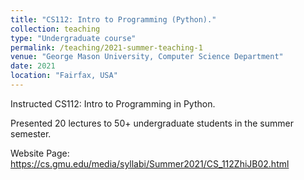 ```yaml
---
title: "CS112: Intro to Programming (Python)."
collection: teaching
type: "Undergraduate course"
permalink: /teaching/2021-summer-teaching-1
venue: "George Mason University, Computer Science Department"
date: 2021
location: "Fairfax, USA"
---
```


Instructed CS112: Intro to Programming in Python.  

Presented 20 lectures to 50+ undergraduate students in the summer semester.

Website Page: https://cs.gmu.edu/media/syllabi/Summer2021/CS_112ZhiJB02.html
